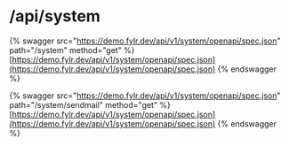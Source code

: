 # /api/system

{% swagger src="https://demo.fylr.dev/api/v1/system/openapi/spec.json" path="/system" method="get" %}
[https://demo.fylr.dev/api/v1/system/openapi/spec.json](https://demo.fylr.dev/api/v1/system/openapi/spec.json)
{% endswagger %}

{% swagger src="https://demo.fylr.dev/api/v1/system/openapi/spec.json" path="/system/sendmail" method="get" %}
[https://demo.fylr.dev/api/v1/system/openapi/spec.json](https://demo.fylr.dev/api/v1/system/openapi/spec.json)
{% endswagger %}
